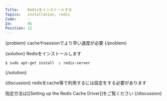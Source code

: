 ```yaml
---
Title:    Redisをインストールする
Topics:   installation, redis
Code:     -
Id:       95
Position: 12
---
```


{problem}
cacheやsessionでより早い速度が必要
{/problem}

{solution}
Redisをインストールします

```bash
$ sudo apt-get install -y redis-server
```
{/solution}

{discussion}
redisをcache等で利用するには設定をする必要があります

指定方法は[[Setting up the Redis Cache Driver]]をご覧ください
{/discussion}
